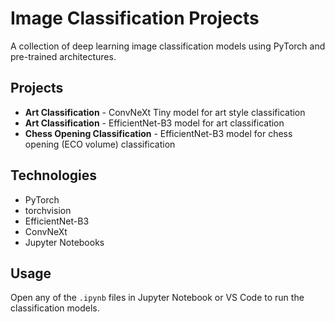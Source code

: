 # Image Classification Projects

A collection of deep learning image classification models using PyTorch and pre-trained architectures.

## Projects

- **Art Classification** - ConvNeXt Tiny model for art style classification
- **Art Classification** - EfficientNet-B3 model for art classification  
- **Chess Opening Classification** - EfficientNet-B3 model for chess opening (ECO volume) classification

## Technologies

- PyTorch
- torchvision
- EfficientNet-B3
- ConvNeXt
- Jupyter Notebooks

## Usage

Open any of the `.ipynb` files in Jupyter Notebook or VS Code to run the classification models.
